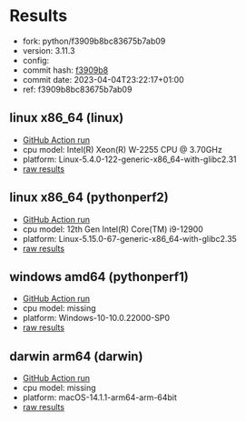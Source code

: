 # Results

- fork: python/f3909b8bc83675b7ab09
- version: 3.11.3
- config: 
- commit hash: [f3909b8](https://github.com/python/cpython/commit/f3909b8)
- commit date: 2023-04-04T23:22:17+01:00
- ref: f3909b8bc83675b7ab09

## linux x86_64 (linux)

- [GitHub Action run](https://github.com/faster-cpython/benchmarking/actions/runs/4756313715)
- cpu model: Intel(R) Xeon(R) W-2255 CPU @ 3.70GHz
- platform: Linux-5.4.0-122-generic-x86_64-with-glibc2.31
- [raw results](bm-20230404-linux-x86_64-python-f3909b8bc83675b7ab09-3.11.3-f3909b8.json)

## linux x86_64 (pythonperf2)

- [GitHub Action run](https://github.com/faster-cpython/benchmarking/actions/runs/4756313715)
- cpu model: 12th Gen Intel(R) Core(TM) i9-12900
- platform: Linux-5.15.0-67-generic-x86_64-with-glibc2.35
- [raw results](bm-20230404-pythonperf2-x86_64-python-f3909b8bc83675b7ab09-3.11.3-f3909b8.json)

## windows amd64 (pythonperf1)

- [GitHub Action run](https://github.com/faster-cpython/benchmarking/actions/runs/4756313715)
- cpu model: missing
- platform: Windows-10-10.0.22000-SP0
- [raw results](bm-20230404-pythonperf1-amd64-python-f3909b8bc83675b7ab09-3.11.3-f3909b8.json)

## darwin arm64 (darwin)

- [GitHub Action run](https://github.com/faster-cpython/benchmarking/actions/runs/6961755192)
- cpu model: missing
- platform: macOS-14.1.1-arm64-arm-64bit
- [raw results](bm-20230404-darwin-arm64-python-f3909b8bc83675b7ab09-3.11.3-f3909b8.json)


